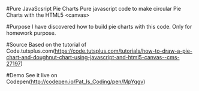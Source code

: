 #Pure JavaScsript Pie Charts
Pure javascript code to make circular Pie Charts with the HTML5 &lt;canvas&gt;

#Purpose
I have discovered how to build pie charts with this code. Only for homework purpose.

#Source
Based on the tutorial of Code.tutsplus.com(https://code.tutsplus.com/tutorials/how-to-draw-a-pie-chart-and-doughnut-chart-using-javascript-and-html5-canvas--cms-27197)

#Demo
See it live on Codepen(http://codepen.io/Pat_Is_Coding/pen/MpYqgv)
